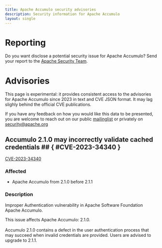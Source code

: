 ```yaml
---
title: Apache Accumulo security advisories
description: Security information for Apache Accumulo
layout: single
---
```


# Reporting

Do you want disclose a potential security issue for Apache Accumulo? Send your report to the  [Apache Security Team](mailto:security@apache.org).

# Advisories

This page is experimental: it provides consistent access to the advisories for Apache Accumulo since 2023 in text and CVE JSON format. It may lag slighly behind the official CVE publications. 

If you have any feedback on how you would like this data to be presented, you are welcome to reach out on our public [mailinglist](/mailinglist) or privately on [security@apache.org](mailto:security@apache.org)

## Accumulo 2.1.0 may incorrectly validate cached credentials ## { #CVE-2023-34340 }

[CVE-2023-34340](./CVE-2023-34340.cve.json)

### Affected

* Apache Accumulo from 2.1.0 before 2.1.1


### Description

Improper Authentication vulnerability in Apache Software Foundation Apache Accumulo.<br><p>This issue affects Apache Accumulo: 2.1.0.<br><br><span style="background-color: rgb(255, 255, 255);">Accumulo 2.1.0 contains a defect in the user authentication process that </span><span style="background-color: rgb(255, 255, 255);">may succeed when invalid credentials are provided. Users are advised to </span><span style="background-color: rgb(255, 255, 255);">upgrade to 2.1.1.</span><br></p>
